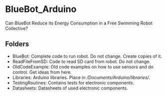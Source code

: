 # BlueBot_Arduino
Can BlueBot Reduce its Energy Consumption in a Free Swimming Robot Collective?

## Folders

- BlueBot: Complete code to run robot. Do not change. Create copies of it.
- ReadFileFromSD: Code to read SD card from robot. Do not change.
- OldCodeExample: Old code examples on how to use sensors and do control. Get ideas from here.
- Libraries: Arduino libraries. Place in */Documents/Arduino/libraries/*.
- TestingRoutines: Contains tests for electronic components.
- Datasheets: Datasheets of used electronic components.
